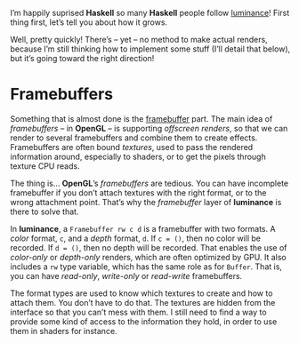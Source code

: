I’m happily suprised **Haskell** so many **Haskell** people
follow [luminance](https://github.com/phaazon/luminance)! First thing first, let’s
tell you about how it grows.

Well, pretty quickly! There’s – yet – no method to make actual renders, because I’m
still thinking how to implement some stuff (I’ll detail that below), but it’s going
toward the right direction!

# Framebuffers

Something that is almost done is the [framebuffer](https://www.opengl.org/wiki/Framebuffer_Object)
part. The main idea of *framebuffers* – in **OpenGL** – is supporting *offscreen renders*, so that
we can render to several framebuffers and combine them to create effects. Framebuffers are often
bound *textures*, used to pass the rendered information around, especially to shaders, or to get
the pixels through texture CPU reads.

The thing is… **OpenGL**’s *framebuffers* are tedious. You can have incomplete framebuffer if you
don’t attach textures with the right format, or to the wrong attachment point. That’s why the
*framebuffer* layer of **luminance** is there to solve that.

In **luminance**, a `Framebuffer rw c d` is a framebuffer with two formats. A *color* format, `c`,
and a *depth* format, `d`. If `c = ()`, then no color will be recorded. If `d = ()`, then no depth
will be recorded. That enables the use of *color-only* or *depth-only* renders, which are often
optimized by GPU. It also includes a `rw` type variable, which has the same role as for `Buffer`.
That is, you can have *read-only*, *write-only* or *read-write* framebuffers.

The format types are used to know which textures to create and how to attach them. You don’t have
to do that. The textures are hidden from the interface so that you can’t mess with them. I still
need to find a way to provide some kind of access to the information they hold, in order to use
them in shaders for instance.
